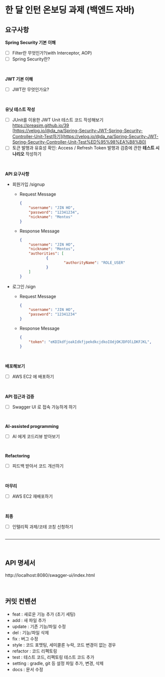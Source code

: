# 한 달 인턴 온보딩 과제 (백엔드 자바)
## 요구사항
**Spring Security 기본 이해**
- [ ]  Filter란 무엇인가?(with Interceptor, AOP)
- [ ]  Spring Security란?
<br>

**JWT 기본 이해**
- [ ]  JWT란 무엇인가요?
<br>

**유닛 테스트 작성**
- [ ]  JUnit를 이용한 JWT Unit 테스트 코드 작성해보기    
    https://preasim.github.io/39    
    [https://velog.io/@da_na/Spring-Security-JWT-Spring-Security-Controller-Unit-Test하기](https://velog.io/@da_na/Spring-Security-JWT-Spring-Security-Controller-Unit-Test%ED%95%98%EA%B8%B0)
- [ ] 토큰 발행과 유효성 확인: Access / Refresh Token 발행과 검증에 관한 **테스트 시나리오** 작성하기
<br>


**API 요구사항**
- 회원가입 /signup
    - Request Message        
    
        ```json
        {
        	"username": "JIN HO",
        	"password": "12341234",
        	"nickname": "Mentos"
        }
        ```
        
    - Response Message
        
        ```json
        {
        	"username": "JIN HO",
        	"nickname": "Mentos",
        	"authorities": [
        			{
        					"authorityName": "ROLE_USER"
        			}
        	]		
        }
        ```
        
- 로그인 /sign
    - Request Message
        
        ```json
        {
        	"username": "JIN HO",
        	"password": "12341234"
        }
        ```
        
    - Response Message
        
        ```json
        {
        	"token": "eKDIkdfjoakIdkfjpekdkcjdkoIOdjOKJDFOlLDKFJKL",
        }
        ```
<br>

**배포해보기**
- [ ]  AWS EC2 에 배포하기
<br>

**API 접근과 검증**
- [ ]  Swagger UI 로 접속 가능하게 하기
<br>

**AI-assisted programming**
- [ ]  AI 에게 코드리뷰 받아보기
<br>

**Refactoring**
- [ ]  피드백 받아서 코드 개선하기
<br>

**마무리**
- [ ]  AWS EC2 재배포하기
<br>

**최종**
- [ ]  인텔리픽 과제/코테 코칭 신청하기
<br><br>

___

<br>

## API 명세서
http://localhost:8080/swagger-ui/index.html

<br>

## 커밋 컨벤션
* feat : 새로운 기능 추가 (초기 세팅)
* add : 새 파일 추가
* update : 기존 기능/파일 수정
* del : 기능/파일 삭제
* fix : 버그 수정
* style : 코드 포맷팅, 세미콜론 누락, 코드 변경이 없는 경우
* refactor : 코드 리펙토링
* test : 테스트 코드, 리펙토링 테스트 코드 추가
* setting : gradle, git 등 설정 파일 추가, 변경, 삭제
* docs : 문서 수정
